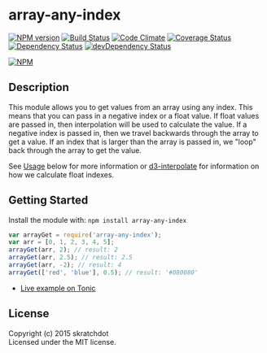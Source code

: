 # array-any-index

[![NPM version](https://badge.fury.io/js/array-any-index.svg)](http://badge.fury.io/js/array-any-index)
[![Build Status](https://travis-ci.org/skratchdot/array-any-index.png?branch=master)](https://travis-ci.org/skratchdot/array-any-index)
[![Code Climate](https://codeclimate.com/github/skratchdot/array-any-index.png)](https://codeclimate.com/github/skratchdot/array-any-index)
[![Coverage Status](https://coveralls.io/repos/skratchdot/array-any-index/badge.svg?branch=master&service=github)](https://coveralls.io/github/skratchdot/array-any-index?branch=master)
[![Dependency Status](https://david-dm.org/skratchdot/array-any-index.svg)](https://david-dm.org/skratchdot/array-any-index)
[![devDependency Status](https://david-dm.org/skratchdot/array-any-index/dev-status.svg)](https://david-dm.org/skratchdot/array-any-index#info=devDependencies)

[![NPM](https://nodei.co/npm/array-any-index.png)](https://npmjs.org/package/array-any-index)


## Description

This module allows you to get values from an array using any index.  This means
that you can pass in a negative index or a float value.  If float values are
passed in, then interpolation will be used to calculate the value. If a negative
index is passed in, then we travel backwards through the array to get a value.
If an index that is larger than the array is passed in, we "loop" back through
the array to get the value.

See [Usage](#Usage) below for more information or
[d3-interpolate](https://github.com/d3/d3-interpolate) for information on how
we calculate float indexes.


## Getting Started

Install the module with: `npm install array-any-index`

```javascript
var arrayGet = require('array-any-index');
var arr = [0, 1, 2, 3, 4, 5];
arrayGet(arr, 2); // result: 2
arrayGet(arr, 2.5); // result: 2.5
arrayGet(arr, -2); // result: 4
arrayGet(['red', 'blue'], 0.5); // result: '#080080'
```

- [Live example on Tonic](https://tonicdev.com/npm/array-any-index)


## License

Copyright (c) 2015 skratchdot  
Licensed under the MIT license.
